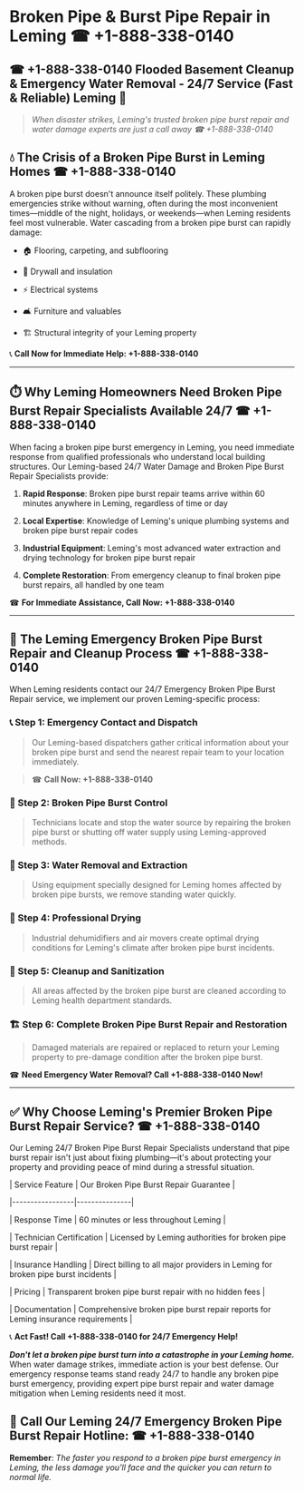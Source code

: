 # Broken Pipe & Burst Pipe Repair in Leming ☎ +1-888-338-0140  
## ☎ +1-888-338-0140 Flooded Basement Cleanup & Emergency Water Removal - 24/7 Service (Fast & Reliable) Leming 🚨  

> *When disaster strikes, Leming's trusted broken pipe burst repair and water damage experts are just a call away ☎ +1-888-338-0140*  

## 💧 The Crisis of a Broken Pipe Burst in Leming Homes ☎ +1-888-338-0140  

A broken pipe burst doesn't announce itself politely. These plumbing emergencies strike without warning, often during the most inconvenient times—middle of the night, holidays, or weekends—when Leming residents feel most vulnerable. Water cascading from a broken pipe burst can rapidly damage:  

* 🏠 Flooring, carpeting, and subflooring  
* 🧱 Drywall and insulation  
* ⚡ Electrical systems  
* 🛋️ Furniture and valuables  
* 🏗️ Structural integrity of your Leming property  

📞 **Call Now for Immediate Help: +1-888-338-0140**  

---  

## ⏱️ Why Leming Homeowners Need Broken Pipe Burst Repair Specialists Available 24/7 ☎ +1-888-338-0140  

When facing a broken pipe burst emergency in Leming, you need immediate response from qualified professionals who understand local building structures. Our Leming-based 24/7 Water Damage and Broken Pipe Burst Repair Specialists provide:  

1. **Rapid Response**: Broken pipe burst repair teams arrive within 60 minutes anywhere in Leming, regardless of time or day  
2. **Local Expertise**: Knowledge of Leming's unique plumbing systems and broken pipe burst repair codes  
3. **Industrial Equipment**: Leming's most advanced water extraction and drying technology for broken pipe burst repair  
4. **Complete Restoration**: From emergency cleanup to final broken pipe burst repairs, all handled by one team  

☎ **For Immediate Assistance, Call Now: +1-888-338-0140**  

---  

## 🔧 The Leming Emergency Broken Pipe Burst Repair and Cleanup Process ☎ +1-888-338-0140  

When Leming residents contact our 24/7 Emergency Broken Pipe Burst Repair service, we implement our proven Leming-specific process:  

### 📞 Step 1: Emergency Contact and Dispatch  
> Our Leming-based dispatchers gather critical information about your broken pipe burst and send the nearest repair team to your location immediately.  
> ☎ **Call Now: +1-888-338-0140**  

### 🚿 Step 2: Broken Pipe Burst Control  
> Technicians locate and stop the water source by repairing the broken pipe burst or shutting off water supply using Leming-approved methods.  

### 🌊 Step 3: Water Removal and Extraction  
> Using equipment specially designed for Leming homes affected by broken pipe bursts, we remove standing water quickly.  

### 💨 Step 4: Professional Drying  
> Industrial dehumidifiers and air movers create optimal drying conditions for Leming's climate after broken pipe burst incidents.  

### 🧼 Step 5: Cleanup and Sanitization  
> All areas affected by the broken pipe burst are cleaned according to Leming health department standards.  

### 🏗️ Step 6: Complete Broken Pipe Burst Repair and Restoration  
> Damaged materials are repaired or replaced to return your Leming property to pre-damage condition after the broken pipe burst.  

☎ **Need Emergency Water Removal? Call +1-888-338-0140 Now!**  

---  

## ✅ Why Choose Leming's Premier Broken Pipe Burst Repair Service? ☎ +1-888-338-0140  

Our Leming 24/7 Broken Pipe Burst Repair Specialists understand that pipe burst repair isn't just about fixing plumbing—it's about protecting your property and providing peace of mind during a stressful situation.  

| Service Feature | Our Broken Pipe Burst Repair Guarantee |  
|-----------------|---------------|  
| Response Time | 60 minutes or less throughout Leming |  
| Technician Certification | Licensed by Leming authorities for broken pipe burst repair |  
| Insurance Handling | Direct billing to all major providers in Leming for broken pipe burst incidents |  
| Pricing | Transparent broken pipe burst repair with no hidden fees |  
| Documentation | Comprehensive broken pipe burst repair reports for Leming insurance requirements |  

📞 **Act Fast! Call +1-888-338-0140 for 24/7 Emergency Help!**  

***Don't let a broken pipe burst turn into a catastrophe in your Leming home.*** When water damage strikes, immediate action is your best defense. Our emergency response teams stand ready 24/7 to handle any broken pipe burst emergency, providing expert pipe burst repair and water damage mitigation when Leming residents need it most.  

## 📱 Call Our Leming 24/7 Emergency Broken Pipe Burst Repair Hotline: ☎ +1-888-338-0140  

**Remember**: *The faster you respond to a broken pipe burst emergency in Leming, the less damage you'll face and the quicker you can return to normal life.*